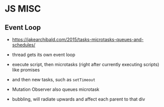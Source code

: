 # JS MISC

## Event Loop

- https://jakearchibald.com/2015/tasks-microtasks-queues-and-schedules/
- thread gets its own event loop
- execute script, then microtasks (right after currently executing scripts) like promises
- and then new tasks, such as `setTimeout`
- Mutation Observer also queues microtask

- bubbling, will radiate upwards and affect each parent to that div